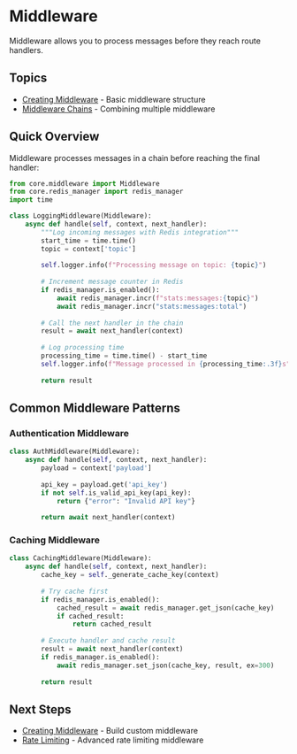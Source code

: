 # Middleware

Middleware allows you to process messages before they reach route handlers.

## Topics

- [Creating Middleware](creating-middleware.md) - Basic middleware structure
- [Middleware Chains](middleware-chains.md) - Combining multiple middleware

## Quick Overview

Middleware processes messages in a chain before reaching the final handler:

```python
from core.middleware import Middleware
from core.redis_manager import redis_manager
import time

class LoggingMiddleware(Middleware):
    async def handle(self, context, next_handler):
        """Log incoming messages with Redis integration"""
        start_time = time.time()
        topic = context['topic']
        
        self.logger.info(f"Processing message on topic: {topic}")
        
        # Increment message counter in Redis
        if redis_manager.is_enabled():
            await redis_manager.incr(f"stats:messages:{topic}")
            await redis_manager.incr("stats:messages:total")
        
        # Call the next handler in the chain
        result = await next_handler(context)
        
        # Log processing time
        processing_time = time.time() - start_time
        self.logger.info(f"Message processed in {processing_time:.3f}s")
        
        return result
```

## Common Middleware Patterns

### Authentication Middleware
```python
class AuthMiddleware(Middleware):
    async def handle(self, context, next_handler):
        payload = context['payload']
        
        api_key = payload.get('api_key')
        if not self.is_valid_api_key(api_key):
            return {"error": "Invalid API key"}
        
        return await next_handler(context)
```

### Caching Middleware
```python
class CachingMiddleware(Middleware):
    async def handle(self, context, next_handler):
        cache_key = self._generate_cache_key(context)
        
        # Try cache first
        if redis_manager.is_enabled():
            cached_result = await redis_manager.get_json(cache_key)
            if cached_result:
                return cached_result
        
        # Execute handler and cache result
        result = await next_handler(context)
        if redis_manager.is_enabled():
            await redis_manager.set_json(cache_key, result, ex=300)
        
        return result
```

## Next Steps

- [Creating Middleware](creating-middleware.md) - Build custom middleware
- [Rate Limiting](../rate-limiting/README.md) - Advanced rate limiting middleware
